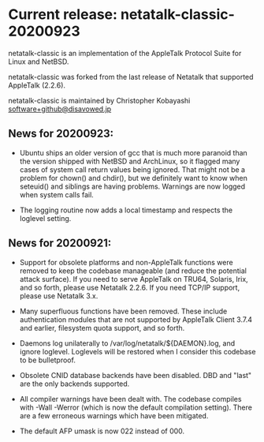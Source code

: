 # Current release: netatalk-classic-20200923

netatalk-classic is an implementation of the AppleTalk Protocol Suite for Linux
and NetBSD.

netatalk-classic was forked from the last release of Netatalk that supported
AppleTalk (2.2.6).

netatalk-classic is maintained by Christopher Kobayashi <software+github@disavowed.jp>

## News for 20200923:

* Ubuntu ships an older version of gcc that is much more paranoid than the version shipped with NetBSD and ArchLinux, so it flagged many cases of system call return values being ignored.  That might not be a problem for chown() and chdir(), but we definitely want to know when seteuid() and siblings are having problems.  Warnings are now logged when system calls fail.

* The logging routine now adds a local timestamp and respects the loglevel setting.

## News for 20200921:

* Support for obsolete platforms and non-AppleTalk functions were removed to keep the codebase manageable (and reduce the potential attack surface).  If you need to serve AppleTalk on TRU64, Solaris, Irix, and so forth, please use Netatalk 2.2.6.  If you need TCP/IP support, please use Netatalk 3.x.

* Many superfluous functions have been removed.  These include authentication modules that are not supported by AppleTalk Client 3.7.4 and earlier, filesystem quota support, and so forth.

* Daemons log unilaterally to /var/log/netatalk/${DAEMON}.log, and ignore loglevel.  Loglevels will be restored when I consider this codebase to be bulletproof.

* Obsolete CNID database backends have been disabled.  DBD and "last" are the only backends supported.

* All compiler warnings have been dealt with.  The codebase compiles with -Wall -Werror (which is now the default compilation setting).  There are a few erroneous warnings which have been mitigated.

* The default AFP umask is now 022 instead of 000.
